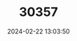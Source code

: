 ---
title: "30357"
category: "Pseudosalacia streyi"
draft: false
date: 2024-02-22 13:03:50
languages:
  English: ["Bastard Lemon", "Pondo Rock Lemon", "Rock Lemon"]
  Afrikaans: ["Klip-lemoen", "Pondo-kliplemoen", "Uvongo-saffraan"]
---